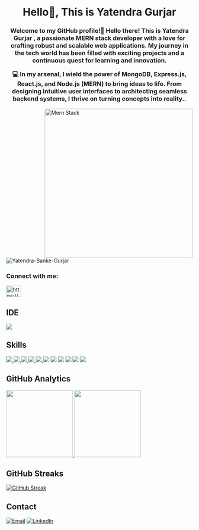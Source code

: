 <h1 align="center">Hello👋, This is Yatendra Gurjar</h1>
<h3 align="center">Welcome to my GitHub profile!👋 Hello there! This is Yatendra Gurjar , a passionate MERN stack developer with a love for crafting robust and scalable web applications. My journey in the tech world has been filled with exciting projects and a continuous quest for learning and innovation.

💻 In my arsenal, I wield the power of MongoDB, Express.js, React.js, and Node.js (MERN) to bring ideas to life. From designing intuitive user interfaces to architecting seamless backend systems, I thrive on turning concepts into reality..</h3>

<img align="right" alt="Mern Stack" width="400" src="75ez.gif">

<p align="left"> <img src="https://komarev.com/ghpvc/?username=Yatendra-Banke-Gurjar&label=Profile%20views&color=0e75b6&style=flat" alt="Yatendra-Banke-Gurjar" /> </p>

<h3 align="left">Connect with me:</h3>
<p align="left">
<a href="https://www.linkedin.com/in/yatendra-banke-gurjar-088852218/" target="blank"><img align="center" src="https://raw.githubusercontent.com/rahuldkjain/github-profile-readme-generator/master/src/images/icons/Social/linked-in-alt.svg" alt="https://www.linkedin.com/in/yatendra-banke-gurjar-088852218/" height="30" width="40" /></a>
</p>

## IDE
 ![](https://img.shields.io/badge/VSCode-0078D4?style=for-the-badge&logo=visual%20studio%20code&logoColor=white)
## Skills
[![](https://img.shields.io/badge/HTML-777BB4?style=for-the-badge&logo=HTML5&logoColor=white) ![](https://img.shields.io/badge/CSS-2C2D72?style=for-the-badge&logo=CSS3&logoColor=white) ![](https://img.shields.io/badge/JavaScript-FFD43B?style=for-the-badge&logo=JavaScript&logoColor=blue) ![](https://img.shields.io/badge/Locomotive-F7931E?style=for-the-badge&logo=Locomotive&logoColor=whit) ![](https://img.shields.io/badge/GSAP-654FF0?style=for-the-badge&logo=gsap3&logoColor=white)   ![](https://img.shields.io/badge/ExpressJS-000000?style=for-the-badge&logo=ExpressJS&logoColor=white)](https://github.com/chetandkd11) ![](https://img.shields.io/badge/NodeJS-2C2D72?style=for-the-badge&logo=NodeJS&logoColor=white) ![](https://img.shields.io/badge/MongoDB-F2C811?style=for-the-badge&logo=MongoDB&logoColor=white) ![](https://img.shields.io/badge/ReactJS-239120?style=for-the-badge&logo=ReactJS&logoColor=white) ![](https://img.shields.io/badge/Bootstrap-217346?style=for-the-badge&logo=Bootstrap&logoColor=white
) ![](https://img.shields.io/badge/TalwindCSS-CC2927?style=for-the-badge&logo=TalwindCSS&logoColor=white) 

## GitHub Analytics
[<img height="180em" src="https://github-readme-stats-eight-theta.vercel.app/api?username=Yatendra-Banke-Gurjar&show_icons=true&theme=dark&hide_border=true&include_all_commits=true&count_private=true"/> <img height="180em" src="https://github-readme-stats-eight-theta.vercel.app/api/top-langs/?username=Yatendra-Banke-Gurjar&layout=compact&langs_count=8&theme=dark&hide_border=true"/>](https://github.com/Yatendra-Banke-Gurjar)

## GitHub Streaks
[![GitHub Streak](https://github-readme-streak-stats.herokuapp.com?user=Yatendra-Banke-Gurjar&theme=dark&hide_border=true)](https://git.io/streak-stats)



## Contact
[![Email](https://img.shields.io/badge/Gmail-D14836?style=for-the-badge&logo=gmail&logoColor=white)](mailto:yatendrabankefort@gmail.com) [![LinkedIn](https://img.shields.io/badge/LinkedIn-0077B5?style=for-the-badge&logo=linkedin&logoColor=white)](https://www.linkedin.com/in/yatendra-banke-gurjar-088852218/) 
